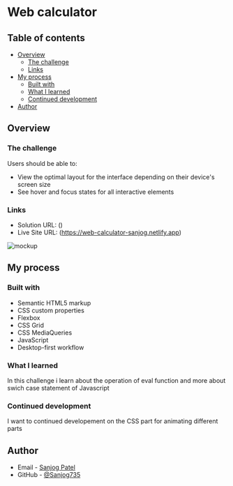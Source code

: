 # Web calculator

## Table of contents

- [Overview](#overview)
  - [The challenge](#the-challenge)
  - [Links](#links)
- [My process](#my-process)
  - [Built with](#built-with)
  - [What I learned](#what-i-learned)
  - [Continued development](#continued-development)
- [Author](#author)

## Overview

### The challenge

Users should be able to:

- View the optimal layout for the interface depending on their device's screen size
- See hover and focus states for all interactive elements

### Links

- Solution URL: ()
- Live Site URL: (https://web-calculator-sanjog.netlify.app)

![mockup](https://user-images.githubusercontent.com/61593168/211142686-9b604863-e759-4fe3-88dc-c3f234af3f28.jpg)


## My process

### Built with

- Semantic HTML5 markup
- CSS custom properties
- Flexbox
- CSS Grid
- CSS MediaQueries
- JavaScript
- Desktop-first workflow

### What I learned

In this challenge i learn about the operation of eval function and more about swich case statement of Javascript

### Continued development

I want to continued developement on the CSS part for animating different parts

## Author

- Email - [Sanjog Patel](sanyogp99@gmail.com)
- GitHub - [@Sanjog735](https://github.com/Sanjog735)
